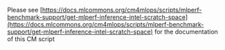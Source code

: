 Please see [https://docs.mlcommons.org/cm4mlops/scripts/mlperf-benchmark-support/get-mlperf-inference-intel-scratch-space](https://docs.mlcommons.org/cm4mlops/scripts/mlperf-benchmark-support/get-mlperf-inference-intel-scratch-space) for the documentation of this CM script
